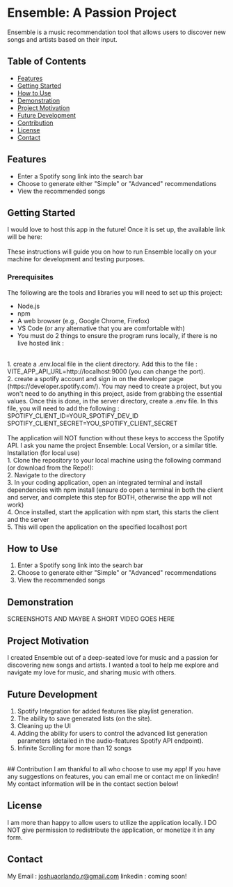 # Ensemble: A Passion Project

Ensemble is a music recommendation tool that allows users to discover new songs and artists based on their input.

## Table of Contents

- [Features](#features)
- [Getting Started](#getting-started)
- [How to Use](#how-to-use)
- [Demonstration](#demonstration)
- [Project Motivation](#project-motivation)
- [Future Development](#future-development)
- [Contribution](#contribution)
- [License](#license)
- [Contact](#contact)

## Features

- Enter a Spotify song link into the search bar
- Choose to generate either "Simple" or "Advanced" recommendations
- View the recommended songs

## Getting Started
I would love to host this app in the future! Once it is set up, the available link will be here: 
<br>
<br>
These instructions will guide you on how to run Ensemble locally on your machine for development and testing purposes. 

### Prerequisites

The following are the tools and libraries you will need to set up this project:

- Node.js
- npm
- A web browser (e.g., Google Chrome, Firefox)
- VS Code (or any alternative that you are comfortable with)
- You must do 2 things to ensure the program runs locally, if there is no live hosted link : 
<br>
1. create a .env.local file in the client directory. Add this to the file : 
VITE_APP_API_URL=http://localhost:9000 (you can change the port). 
<br>
2. create a spotify account and sign in on the developer page (https://developer.spotify.com/). You may need to create a project, but you won't need to do anything in this project, aside from grabbing the essential values. Once this is done, in the server directory, create a .env file. In this file, you will need to add the following : 
<br>
SPOTIFY_CLIENT_ID=YOUR_SPOTIFY_DEV_ID
<br>
SPOTIFY_CLIENT_SECRET=YOU_SPOTIFY_CLIENT_SECRET
<br>
<br>
The application will NOT function without these keys to acccess the Spotify API. I ask you name the project Ensemble: Local Version, or a similar title. 
<br>
 Installation (for local use)
<br>
1. Clone the repository to your local machine using the following command (or download from the Repo!): <br>
2. Navigate to the directory <br>
3. In your coding application, open an integrated terminal and install dependencies with npm install (ensure do open a terminal in both the client and server, and complete this step for BOTH, otherwise the app will not work) <br>
4. Once installed, start the application with npm start, this starts the client and the server <br>
5. This will open the application on the specified localhost port <br>

## How to Use

1. Enter a Spotify song link into the search bar
2. Choose to generate either "Simple" or "Advanced" recommendations
3. View the recommended songs

## Demonstration
SCREENSHOTS AND MAYBE A SHORT VIDEO GOES HERE

## Project Motivation

I created Ensemble out of a deep-seated love for music and a passion for discovering new songs and artists. I wanted a tool to help me explore and navigate my love for music, and sharing music with others. 

## Future Development

1. Spotify Integration for added features like playlist generation.
2. The ability to save generated lists (on the site). 
3. Cleaning up the UI 
4. Adding the ability for users to control the advanced list generation parameters (detailed in the audio-features Spotify API endpoint).
5. Infinite Scrolling for more than 12 songs 
<br> 
## Contribution
I am thankful to all who choose to use my app! If you have any suggestions on features, you can email me or contact me on linkedin! 
My contact information will be in the contact section below! 

## License

I am more than happy to allow users to utilize the application locally. I DO NOT give permission to redistribute the application, or monetize it in any form. 

## Contact

My Email : joshuaorlando.r@gmail.com
linkedin : coming soon! 


